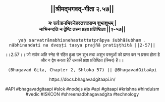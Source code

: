 <center><h2>||श्रीमद्‍भगवद्‍-गीता २.५७||</h2>
<h3>यः सर्वत्रानभिस्नेहस्तत्तत्प्राप्य शुभाशुभम् |<br/>नाभिनन्दति न द्वेष्टि तस्य प्रज्ञा प्रतिष्ठिता ||२-५७||</h3>
<pre>yaḥ sarvatrānabhisnehastattatprāpya śubhāśubham .<br/>nābhinandati na dveṣṭi tasya prajñā pratiṣṭhitā ||2-57||</pre>
<p>।।2.57।। जो सर्वत्र अति स्नेह से रहित हुआ उन शुभ तथा अशुभ वस्तुओं को प्राप्त कर न प्रसन्न होता है और न द्वेष करता है? उसकी प्रज्ञा प्रतिष्ठित (स्थिर) है।।</p>
<pre>(Bhagavad Gita, Chapter 2, Shloka 57) || @BhagavadGitaApi</pre><p>https://docs.bhagavadgitaapi.in/</p><p>#API #bhagavadgitaapi #slok #nodejs #js #api #gitaapi #krishna #hinduism #vedic #ISKCON #shreemadbhagavadgita #technology</p></center>